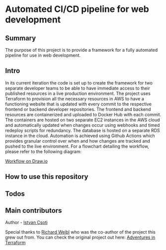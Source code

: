 # Automated CI/CD pipeline for web development


## Summary

The purpose of this project is to provide a framework for a fully automated pipeline for use in web development. 

## Intro

In its current iteration the code is set up to create the framework for two separate developer teams to be able to have
immediate access to their published resources in a live production environment. The project uses Terraform to provision all 
the necessary resources in AWS to have a functioning website that is updated with every commit to the respective frontend or
backend developer repositories. The frontend and backend resources are containerized and uploaded to Docker Hub with each 
commit. The containers are hosted on two separate EC2 instances in the AWS cloud and automatically updated when changes occur 
using webhooks and timed redeploy scripts for redundancy. The database is hosted on a separate RDS instance in the cloud. 
Automation is achieved using Github Actions which provides granular control over when and how changes are tracked and pushed 
to the live environment. For a flowchart detailing the workflow, please refer to the following diagram:

[Workflow on Draw.io](https://viewer.diagrams.net/?tags=%7B%7D&highlight=0000ff&edit=_blank&layers=1&nav=1&title=CI-CD%20Pipeline.drawio#Uhttps%3A%2F%2Fraw.githubusercontent.com%2Fcsotiistvan%2FDocker-redeploy-with-webhooks%2Fmain%2FCI-CD%2520Pipeline.drawio)


## How to use this repository

## Todos

## Main contributors

Author - [Istvan Csoti](https://github.com/csotiistvan)

Special thanks to [Richard Weibl](https://github.com/WRicsi) who was the co-author of the project this grew out from. You can check the original project out here: [Adventures in Terraform](https://github.com/csotiistvan/Adventures-in-Terraform)
